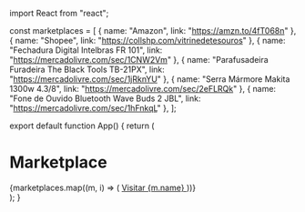 import React from "react";

const marketplaces = [
  { name: "Amazon", link: "https://amzn.to/4fT068n" },
  { name: "Shopee", link: "https://collshp.com/vitrinedetesouros" },
  { name: "Fechadura Digital Intelbras FR 101", link: "https://mercadolivre.com/sec/1CNW2Vm" },
  { name: "Parafusadeira Furadeira The Black Tools TB-21PX", link: "https://mercadolivre.com/sec/1jRknYU" },
  { name: "Serra Mármore Makita 1300w 4.3/8", link: "https://mercadolivre.com/sec/2eFLRQk" },
  { name: "Fone de Ouvido Bluetooth Wave Buds 2 JBL", link: "https://mercadolivre.com/sec/1hFnkqL" },
];

export default function App() {
  return (
    <div className="p-6">
      <h1 className="text-2xl font-bold mb-4">Marketplace</h1>
      <div className="flex flex-col gap-2 mb-6">
        {marketplaces.map((m, i) => (
          <a
            key={i}
            href={m.link}
            target="_blank"
            rel="noopener noreferrer"
            className="bg-yellow-300 px-4 py-2 rounded-md"
          >
            Visitar {m.name}
          </a>
        ))}
      </div>
    </div>
  );
}

